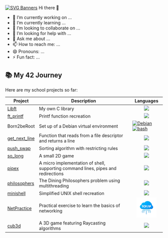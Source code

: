 [![SVG Banners](https://svg-banners.vercel.app/api?type=rainbow&text1=Dancing%20Rainbow%20🌈&width=800&height=400&bgColor=black)](https://github.com/Akshay090/svg-banners)
Hi there 👋

- 🔭 I’m currently working on ...
- 🌱 I’m currently learning ...
- 👯 I’m looking to collaborate on ...
- 🤔 I’m looking for help with ...
- 💬 Ask me about ...
- 📫 How to reach me: ...
- 😄 Pronouns: ...
- ⚡ Fun fact: ...

## 📚 My 42 Journey
Here are my school projects so far:

| Project | Description | Languages |
|---------|------------|------------|
| [Libft](https://github.com/renatomotamanuel/42lisboa/tree/master/CommonCore/Rank00/Libft) | My own C library | [<div align="center"> <img src="https://skillicons.dev/icons?i=c"> </div>](https://cplusplus.com/reference/clibrary/) |
| [ft_printf](https://github.com/renatomotamanuel/42lisboa/tree/master/CommonCore/Rank01/ft_printf) | Printf function recreation | [<div align="center"> <img src="https://skillicons.dev/icons?i=c"> </div>](https://cplusplus.com/reference/clibrary/) |
| Born2beRoot | Set up of a Debian virtual environment | [![Debian](https://skillicons.dev/icons?i=debian)](https://www.debian.org/doc/)[![bash](https://skillicons.dev/icons?i=bash)](https://www.gnu.org/software/bash/manual/bash.html) |
| [get_next_line](https://github.com/renatomotamanuel/42lisboa/tree/master/CommonCore/Rank01/get_next_line) | Function that reads from a file descriptor and returns a line | [<div align="center"> <img src="https://skillicons.dev/icons?i=c"> </div>](https://cplusplus.com/reference/clibrary/) |
| [push_swap](https://github.com/renatomotamanuel/42lisboa/tree/master/CommonCore/Rank02/push_swap) | Sorting algorithm with restricting rules | [<div align="center"> <img src="https://skillicons.dev/icons?i=c"> </div>](https://cplusplus.com/reference/clibrary/) |
| [so_long](https://github.com/renatomotamanuel/42lisboa/tree/master/CommonCore/Rank02/so_long) | A small 2D game | [<div align="center"> <img src="https://skillicons.dev/icons?i=c"> </div>](https://cplusplus.com/reference/clibrary/) |
| [pipex](https://github.com/renatomotamanuel/42lisboa/tree/master/CommonCore/Rank02/pipex) | A micro implementation of shell, supporting command lines, pipes and redirections | [<div align="center"> <img src="https://skillicons.dev/icons?i=c"> </div>](https://cplusplus.com/reference/clibrary/) |
| [philosophers](https://github.com/renatomotamanuel/42lisboa/tree/master/CommonCore/Rank03/philosophers) | The Dining Philosophers problem using multithreading | [<div align="center"> <img src="https://skillicons.dev/icons?i=c"> </div>](https://cplusplus.com/reference/clibrary/) |
| [minishell](https://github.com/renatomotamanuel/42lisboa/tree/master/CommonCore/Rank03/minishell) | Simplified UNIX shell recreation | [<div align="center"> <img src="https://skillicons.dev/icons?i=c"> </div>](https://cplusplus.com/reference/clibrary/) |
| [NetPractice](https://github.com/renatomotamanuel/42lisboa/tree/master/CommonCore/Rank04/netpractice) | Practical exercise to learn the basics of networking | [<div align="center"> <img src="/logo/tcp_ip_final.png"> </div>](http://www.tcpipguide.com/) |
| [cub3d](https://github.com/renatomotamanuel/42lisboa/tree/master/CommonCore/Rank04/cub3d) | A 3D game featuring Raycasting algorithms | [<div align="center"> <img src="https://skillicons.dev/icons?i=c"> </div>](https://cplusplus.com/reference/clibrary/) |
